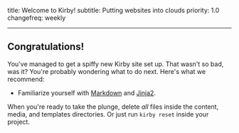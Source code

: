 title: Welcome to Kirby!
subtitle: Putting websites into clouds
priority: 1.0
changefreq: weekly

- - -

## Congratulations!

You've managed to get a spiffy new Kirby site set up.  That wasn't so bad, was it?  You're probably wondering what to do next.  Here's what we recommend:

* Familiarize yourself with [Markdown](http://daringfireball.net/projects/markdown/) and [Jinja2](http://jinja.pocoo.org/).

When you're ready to take the plunge, delete *all* files inside the content, media, and templates directories.  Or just run `kirby reset` inside your project.
